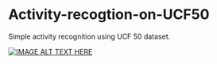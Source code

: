 # Activity-recogtion-on-UCF50
Simple activity recognition using UCF 50 dataset.

[![IMAGE ALT TEXT HERE](https://img.youtube.com/vi/YOUTUBE_VIDEO_ID_HERE/0.jpg)]([https://www.youtube.com/watch?v=YOUTUBE_VIDEO_ID_HERE](https://www.youtube.com/watch?v=oyOL8ABVipI))
